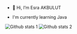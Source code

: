 - 👋 Hi, I’m Esra AKBULUT

- I'm currently learning Java

![Github stats 1](https://github-readme-stats.vercel.app/api?username=esrasrtkara&show_icons=true&theme=gradient) 
![Github stats 2](https://github-readme-stats.vercel.app/api?username=esrasrtkara&show_icons=true&theme=radical)
